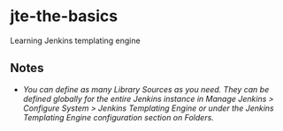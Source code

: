 # jte-the-basics
Learning Jenkins templating engine

## Notes
- *You can define as many Library Sources as you need. They can be defined globally for the entire Jenkins instance in Manage Jenkins > Configure System > Jenkins Templating Engine or under the Jenkins Templating Engine configuration section on Folders.*
